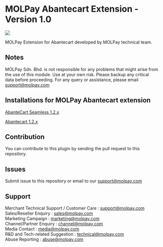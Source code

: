 MOLPay Abantecart Extension - Version 1.0
=====================
<img src="https://user-images.githubusercontent.com/38641542/39344583-da87c94e-4a15-11e8-9ad4-b2b52165cfe0.jpg">

MOLPay Extension for Abantecart developed by MOLPay technical team.

Notes
-----

MOLPay Sdn. Bhd. is not responsible for any problems that might arise from the use of this module. 
Use at your own risk. Please backup any critical data before proceeding. For any query or 
assistance, please email support@molpay.com 


Installations for MOLPay Abantecart extension
-----------------------------

[AbanteCart Seamless 1.2.x](https://github.com/MOLPay/Abantecart/wiki/MOLPay-Abantecart-(Seamless)-Extension)

[Abantecart 1.2.x](https://github.com/MOLPay/Abantecart/wiki/MOLPay-Abantecart-Extension---Installation)

Contribution
------------

You can contribute to this plugin by sending the pull request to this repository.


Issues
------------

Submit issue to this repository or email to our support@molpay.com


Support
-------

Merchant Technical Support / Customer Care : support@molpay.com <br>
Sales/Reseller Enquiry : sales@molpay.com <br>
Marketing Campaign : marketing@molpay.com <br>
Channel/Partner Enquiry : channel@molpay.com <br>
Media Contact : media@molpay.com <br>
R&D and Tech-related Suggestion : technical@molpay.com <br>
Abuse Reporting : abuse@molpay.com

